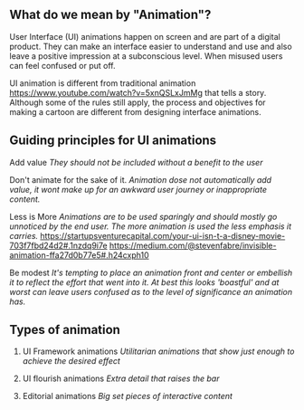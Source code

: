 ## What do we mean by "Animation"?
User Interface (UI) animations happen on screen and are part of a digital product. They can make an interface easier to understand and use and also leave a positive impression at a subconscious level. When misused users can feel confused or put off.

UI animation is different from traditional animation
https://www.youtube.com/watch?v=5xnQSLxJmMg
 that tells a story. Although some of the rules still apply, the process and objectives for making a cartoon are different from designing interface animations.


## Guiding principles for UI animations

Add value
   *They should not be included without a benefit to the user*

Don't animate for the sake of it.
   *Animation dose not automatically add value, it wont make up for an awkward user journey or inappropriate content.*

Less is More
   *Animations are to be used sparingly and should mostly go unnoticed by the end user. The more animation is used the less emphasis it carries.*
   https://startupsventurecapital.com/your-ui-isn-t-a-disney-movie-703f7fbd24d2#.1nzdq9i7e
   https://medium.com/@stevenfabre/invisible-animation-ffa27d0b77e5#.h24cxph10

Be modest
   *It's tempting to place an animation front and center or embellish it to reflect the effort that went into it. At best this looks 'boastful' and at worst can leave users confused as to the level of significance an animation has.*





## Types of animation
1. UI Framework animations
*Utilitarian animations that show just enough to achieve the desired effect*

2. UI flourish animations
*Extra detail that raises the bar*

3. Editorial animations
*Big set pieces of interactive content*
